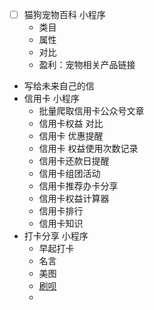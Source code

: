 - [ ] 猫狗宠物百科 小程序
    - 类目
    - 属性
    - 对比
    - 盈利：宠物相关产品链接
- 写给未来自己的信
- 信用卡 小程序
    - 批量爬取信用卡公众号文章
    - 信用卡权益 对比
    - 信用卡 优惠提醒
    - 信用卡 权益使用次数记录
    - 信用卡还款日提醒
    - 信用卡组团活动
    - 信用卡推荐办卡分享
    - 信用卡权益计算器
    - 信用卡排行
    - 信用卡知识
- 打卡分享 小程序
    - 早起打卡
    - 名言
    - 美图
    - [刷呗](<刷呗.md>)
    - 
